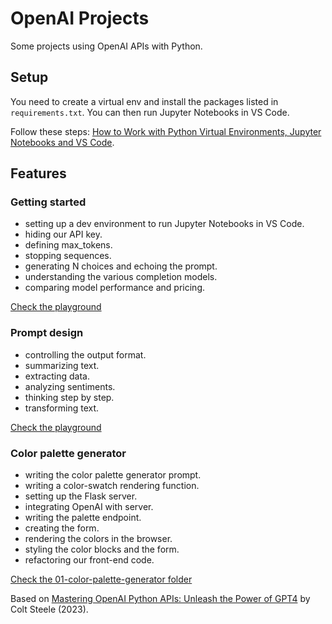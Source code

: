 # OpenAI Projects

Some projects using OpenAI APIs with Python.

## Setup

You need to create a virtual env and install the packages listed in `requirements.txt`. You can then run Jupyter Notebooks in VS Code.

Follow these steps: [How to Work with Python Virtual Environments, Jupyter Notebooks and VS Code](https://python.plainenglish.io/how-to-work-with-python-virtual-environments-jupyter-notebooks-and-vs-code-536fac3d93a1).

## Features

### Getting started

- setting up a dev environment to run Jupyter Notebooks in VS Code.
- hiding our API key.
- defining max_tokens.
- stopping sequences.
- generating N choices and echoing the prompt.
- understanding the various completion models.
- comparing model performance and pricing.

[Check the playground](playground/02-getting-started.ipynb)

### Prompt design

- controlling the output format.
- summarizing text.
- extracting data.
- analyzing sentiments.
- thinking step by step.
- transforming text.

[Check the playground](playground/03-prompt-design.ipynb)

### Color palette generator

- writing the color palette generator prompt.
- writing a color-swatch rendering function.
- setting up the Flask server.
- integrating OpenAI with server.
- writing the palette endpoint.
- creating the form.
- rendering the colors in the browser.
- styling the color blocks and the form.
- refactoring our front-end code.

[Check the 01-color-palette-generator folder](01-color-palette-generator)

Based on [Mastering OpenAI Python APIs: Unleash the Power of GPT4](https://www.udemy.com/course/mastering-openai/) by Colt Steele (2023).
